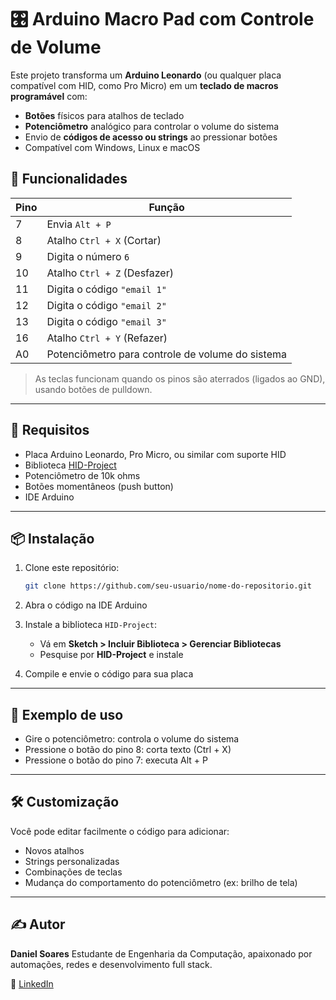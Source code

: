 # 🎛️ Arduino Macro Pad com Controle de Volume

Este projeto transforma um **Arduino Leonardo** (ou qualquer placa compatível com HID, como Pro Micro) em um **teclado de macros programável** com:
- **Botões** físicos para atalhos de teclado
- **Potenciômetro** analógico para controlar o volume do sistema
- Envio de **códigos de acesso ou strings** ao pressionar botões
- Compatível com Windows, Linux e macOS

## 🔧 Funcionalidades

| Pino | Função                                         |
|------|------------------------------------------------|
| 7    | Envia `Alt + P`                                |
| 8    | Atalho `Ctrl + X` (Cortar)                     |
| 9    | Digita o número `6`                            |
| 10   | Atalho `Ctrl + Z` (Desfazer)                   |
| 11   | Digita o código `"email 1"`            |
| 12   | Digita o código `"email 2"`           |
| 13   | Digita o código `"email 3"`           |
| 16   | Atalho `Ctrl + Y` (Refazer)                    |
| A0   | Potenciômetro para controle de volume do sistema |

> As teclas funcionam quando os pinos são aterrados (ligados ao GND), usando botões de pulldown.

---

## 🧰 Requisitos

- Placa Arduino Leonardo, Pro Micro, ou similar com suporte HID
- Biblioteca [HID-Project](https://github.com/NicoHood/HID)
- Potenciômetro de 10k ohms
- Botões momentâneos (push button)
- IDE Arduino

---

## 📦 Instalação

1. Clone este repositório:
   ```bash
   git clone https://github.com/seu-usuario/nome-do-repositorio.git
   ```

2. Abra o código na IDE Arduino

3. Instale a biblioteca `HID-Project`:

   * Vá em **Sketch > Incluir Biblioteca > Gerenciar Bibliotecas**
   * Pesquise por **HID-Project** e instale

4. Compile e envie o código para sua placa

---

## 🎯 Exemplo de uso

* Gire o potenciômetro: controla o volume do sistema
* Pressione o botão do pino 8: corta texto (Ctrl + X)
* Pressione o botão do pino 7: executa Alt + P

---

## 🛠️ Customização

Você pode editar facilmente o código para adicionar:

* Novos atalhos
* Strings personalizadas
* Combinações de teclas
* Mudança do comportamento do potenciômetro (ex: brilho de tela)

---

## ✍️ Autor

**Daniel Soares**
Estudante de Engenharia da Computação, apaixonado por automações, redes e desenvolvimento full stack.

🔗 [LinkedIn](https://www.linkedin.com/in/daniel-campos-soares-b47426238/)
